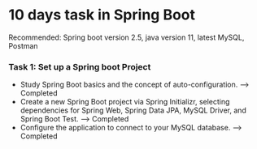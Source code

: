 
# 10 days task in Spring Boot
Recommended: Spring boot version 2.5, java version 11, latest MySQL, Postman

### Task 1: Set up a Spring boot Project
- Study Spring Boot basics and the concept of auto-configuration. --> Completed
- Create a new Spring Boot project via Spring Initializr, selecting dependencies for Spring Web, Spring Data JPA, MySQL Driver, and Spring Boot Test. --> Completed
- Configure the application to connect to your MySQL database. --> Completed


